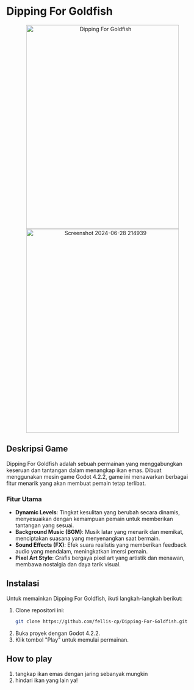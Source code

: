 
# Dipping For Goldfish
<div align="center">
  <img src="https://github.com/fellis-cp/Catch-The-Gold-Fish/assets/60042724/9646b8aa-eee6-407f-80b7-d26804c5f01e" alt="Dipping For Goldfish" width="400" height="533">
  <img src="https://github.com/fellis-cp/Dipping-For-Goldfish/assets/60042724/d76ae87c-64aa-4362-b36c-fbe9cc1c2819" alt="Screenshot 2024-06-28 214939" width="400" height="533">
</div>



  
## Deskripsi Game
  
Dipping For Goldfish adalah sebuah permainan yang menggabungkan keseruan dan tantangan dalam menangkap ikan emas. Dibuat menggunakan mesin game Godot 4.2.2, game ini menawarkan berbagai fitur menarik yang akan membuat pemain tetap terlibat.

### Fitur Utama

- **Dynamic Levels**: Tingkat kesulitan yang berubah secara dinamis, menyesuaikan dengan kemampuan pemain untuk memberikan tantangan yang sesuai.
- **Background Music (BGM)**: Musik latar yang menarik dan memikat, menciptakan suasana yang menyenangkan saat bermain.
- **Sound Effects (FX)**: Efek suara realistis yang memberikan feedback audio yang mendalam, meningkatkan imersi pemain.
- **Pixel Art Style**: Grafis bergaya pixel art yang artistik dan menawan, membawa nostalgia dan daya tarik visual.

## Instalasi

Untuk memainkan Dipping For Goldfish, ikuti langkah-langkah berikut:

1. Clone repositori ini:
   ```bash
   git clone https://github.com/fellis-cp/Dipping-For-Goldfish.git
2. Buka proyek dengan Godot 4.2.2.
3. Klik tombol "Play" untuk memulai permainan.

## How to play 
1. tangkap ikan emas dengan jaring sebanyak mungkin
2. hindari ikan yang lain ya!
